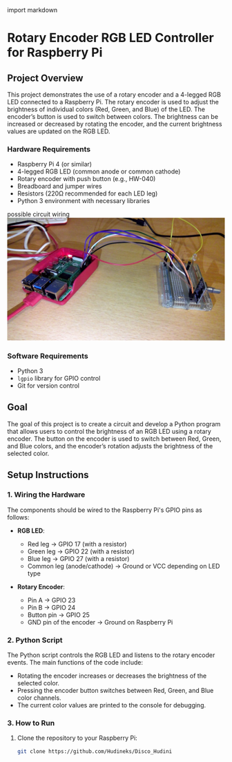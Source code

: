 import markdown

# Rotary Encoder RGB LED Controller for Raspberry Pi

## Project Overview

This project demonstrates the use of a rotary encoder and a 4-legged RGB LED connected to a Raspberry Pi. The rotary encoder is used to adjust the brightness of individual colors (Red, Green, and Blue) of the LED. The encoder’s button is used to switch between colors. The brightness can be increased or decreased by rotating the encoder, and the current brightness values are updated on the RGB LED.

### Hardware Requirements
- Raspberry Pi 4 (or similar)
- 4-legged RGB LED (common anode or common cathode)
- Rotary encoder with push button (e.g., HW-040)
- Breadboard and jumper wires
- Resistors (220Ω recommended for each LED leg)
- Python 3 environment with necessary libraries

possible circuit wiring
![image](WIN_20241016_19_34_50_Pro.jpg)

### Software Requirements
- Python 3
- `lgpio` library for GPIO control
- Git for version control

## Goal

The goal of this project is to create a circuit and develop a Python program that allows users to control the brightness of an RGB LED using a rotary encoder. The button on the encoder is used to switch between Red, Green, and Blue colors, and the encoder’s rotation adjusts the brightness of the selected color.

## Setup Instructions

### 1. Wiring the Hardware

The components should be wired to the Raspberry Pi's GPIO pins as follows:

- **RGB LED**:
  - Red leg → GPIO 17 (with a resistor)
  - Green leg → GPIO 22 (with a resistor)
  - Blue leg → GPIO 27 (with a resistor)
  - Common leg (anode/cathode) → Ground or VCC depending on LED type

- **Rotary Encoder**:
  - Pin A → GPIO 23
  - Pin B → GPIO 24
  - Button pin → GPIO 25
  - GND pin of the encoder → Ground on Raspberry Pi

### 2. Python Script

The Python script controls the RGB LED and listens to the rotary encoder events. The main functions of the code include:
- Rotating the encoder increases or decreases the brightness of the selected color.
- Pressing the encoder button switches between Red, Green, and Blue color channels.
- The current color values are printed to the console for debugging.

### 3. How to Run

1. Clone the repository to your Raspberry Pi:
   ```bash
   git clone https://github.com/Hudineks/Disco_Hudini
